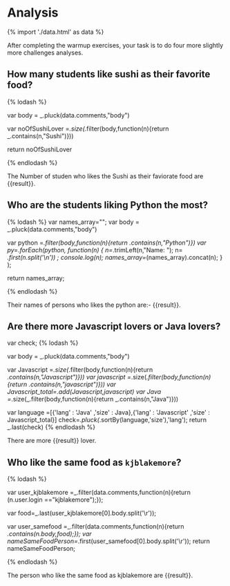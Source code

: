 # Analysis

{% import './data.html' as data %}

After completing the warmup exercises, your task is to do four more slightly
more challenges analyses.

## How many students like sushi as their favorite food?


{% lodash %}


var body = _.pluck(data.comments,"body")
 
 var noOfSushiLover =_.size(_.filter(body,function(n){return _.contains(n,"Sushi")}))
 

return noOfSushiLover


{% endlodash %}

The Number of studen who likes the Sushi as their faviorate food  are {{result}}.

## Who are the students liking Python the most?

{% lodash %}
var names_array="";
var body = _.pluck(data.comments,"body")
 
 var python =_.filter(body,function(n){return _.contains(n,"Python")})
var py=_.forEach(python, function(n) {
n=_.trimLeft(n,"Name: ");
n= _.first(n.split('\n')) ;
console.log(n);
 names_array=_(names_array).concat(n);
} );
 

return names_array; 

{% endlodash %}

Their names of persons who likes the python are:- {{result}}.

## Are there more Javascript lovers or Java lovers?

var check;
{% lodash %}

var body = _.pluck(data.comments,"body")
 
 var Javascript =_.size(_.filter(body,function(n){return _.contains(n,"Javascript")}))
 var javascript =_.size(_.filter(body,function(n){return _.contains(n,"javascript")}))
 var Javascript_total=_.add(Javascript,javascript)
 var Java =_.size(_.filter(body,function(n){return _.contains(n,"Java")}))
 
 var language =[{'lang' : 'Java' ,'size' : Java},{'lang' : 'Javascript' ,'size' : Javascript_total}]
 check=_.pluck(_.sortBy(language,'size'),'lang');
return _.last(check)
{% endlodash %}

There are more {{result}} lover.




## Who like the same food as `kjblakemore`?

{% lodash %}

 
 var user_kjblakemore =_.filter(data.comments,function(n){return (n.user.login =="kjblakemore");});

 
  var food=_.last(user_kjblakemore[0].body.split('\r'));

var user_samefood =_.filter(data.comments,function(n){return _.contains(n.body,food);});
var nameSameFoodPerson=_.first(user_samefood[0].body.split('\r'));
 return nameSameFoodPerson;

{% endlodash %}


The person who like the same food as kjblakemore are {{result}}.
